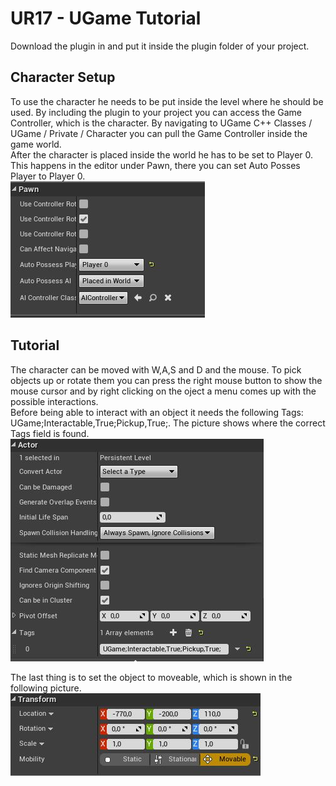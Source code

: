 # UR17 - UGame Tutorial
Download the plugin in and put it inside the plugin folder of your project.

## Character Setup
To use the character he needs to be put inside the level where he should be used. By including the plugin to your project you can access the Game Controller, which is the character. By navigating to UGame C++ Classes / UGame / Private / Character you can pull the Game Controller inside the game world.  
After the character is placed inside the world he has to be set to Player 0. This happens in the editor under Pawn, there you can set Auto Posses Player to Player 0.  
![](CharacterPawn.JPG "Character Setup")  

## Tutorial
The character can be moved with W,A,S and D and the mouse. To pick objects up or rotate them you can press the right mouse button to show the mouse cursor and by right clicking on the oject a menu comes up with the possible interactions.  
Before being able to interact with an object it needs the following Tags: UGame;Interactable,True;Pickup,True;. The picture shows where the correct Tags field is found.    
![](ActorTags.JPG "Actor Tags")  

The last thing is to set the object to moveable, which is shown in the following picture.  
![](ActorMoveable.JPG "Actor Tags")  

